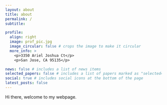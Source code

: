 ```yaml
---
layout: about
title: about
permalink: /
subtitle:

profile:
  align: right
  image: prof_pic.jpg
  image_circular: false # crops the image to make it circular
  more_info: >
    <p>3350 Ariel Joshua Ct</p>
    <p>San Jose, CA 95135</p>

news: false # includes a list of news items
selected_papers: false # includes a list of papers marked as "selected={true}"
social: true # includes social icons at the bottom of the page
latest_posts: false
---
```


Hi there, welcome to my webpage.
